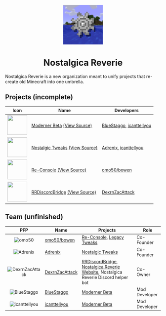 <p align="center">
  <img src="/nr-logo.gif" width="128" height="128">
</p>
<h1 align="center">Nostalgica Reverie</h1>

Nostalgica Reverie is a new organization meant to unify projects that re-create old Minecraft into one umbrella.

<!-- TODO: switch to our own source for mod icons once the site is setup -->
<!-- modrinth cdn sucks -->
## Projects (incomplete)
|                                                            Icon                                                            | Name                                                                                                                                                                                       | Developers                                                                                   |
|:--------------------------------------------------------------------------------------------------------------------------:|--------------------------------------------------------------------------------------------------------------------------------------------------------------------------------------------|----------------------------------------------------------------------------------------------|
| <img src="https://cdn.modrinth.com/data/xkrdwmh2/2e3085ec8eeeb9e31a2ed139ed75747bc6b0e961_96.webp" width="64" height="64"> | [Moderner Beta](https://modrinth.com/mod/moderner-beta) [(View Source)](https://github.com/Nostalgica-Reverie/Moderner-Beta)                                                               | [BlueStaggo](https://github.com/BlueStaggo), [icanttellyou](https://github.com/forkiesassds) |
| <img src="https://cdn.modrinth.com/data/l1rj36Ob/6a5f042dac48afe4c5734b804f3a0c3e51d98ba6_96.webp" width="64" height="64"> | [Nostalgic Tweaks](https://modrinth.com/mod/nostalgic-tweaks) [(View Source)](https://github.com/Nostalgica-Reverie/Nostalgic-Tweaks)                                                      | [Adrenix](https://github.com/Adrenix), [icanttellyou](https://github.com/forkiesassds)       |
| <img src="https://cdn.modrinth.com/data/g9O0WaGR/ddcf785514b663b5ad8fe00f248df567ce873f94_96.webp" width="64" height="64"> | [Re-Console](https://modrinth.com/modpack/legacy-minecraft) [(View Source)](https://github.com/Nostalgica-Reverie/Legacy-Modpack-Monorepository/tree/main/versions/vanilla/src/re-console) | [omo50/bowen](https://github.com/omo50)                                                      |
| <img src="https://cdn.modrinth.com/data/qzP18qVX/d07a80063fcf855513107e4f29931f66ec92884c_96.webp" width="64" height="64"> | [RRDiscordBridge](https://modrinth.com/plugin/rrdiscordbridge) [(View Source)](https://github.com/DexrnZacAttack/RRDiscordBridge)                                                          | [DexrnZacAttack](https://github.com/DexrnZacAttack)                                          |

<!-- NOTE: I think that we should order mod devs by a-z -->

<!-- Should we remove the Projects column in favor of the Projects list above? -->
<!-- icanttellyou's pfp needs to be changed or we need to find a different way of showing it in markdown without it being at full size or hardly maintainable -->
## Team (unfinished)
|                                       PFP                                       | Name                                                | Projects                                                                                                                                                                                          | Role          |
|:-------------------------------------------------------------------------------:|-----------------------------------------------------|---------------------------------------------------------------------------------------------------------------------------------------------------------------------------------------------------|---------------|
|          ![omo50](https://avatars.githubusercontent.com/omo50?size=64)          | [omo50/bowen](https://github.com/omo50)             | [Re-Console](https://github.com/Nostalgica-Reverie/Legacy-Modpack-Monorepository/tree/main/versions/vanilla/src/re-console), [Legacy Tweaks](https://github.com/Nostalgica-Reverie/Legacy-Tweaks) | Co-Founder    |
|        ![Adrenix](https://avatars.githubusercontent.com/Adrenix?size=64)        | [Adrenix](https://github.com/Adrenix)               | [Nostalgic Tweaks](https://github.com/Nostalgica-Reverie/Nostalgic-Tweaks)                                                                                                                        | Co-Founder    |
| ![DexrnZacAttack](https://avatars.githubusercontent.com/DexrnZacAttack?size=64) | [DexrnZacAttack](https://github.com/DexrnZacAttack) | [RRDiscordBridge](https://github.com/DexrnZacAttack/RRDiscordBridge), [Nostalgica Reverie Website](https://github.com/Nostalgica-Reverie/Website), Nostalgica Reverie Discord helper bot          | Co-Owner      |
|     ![BlueStaggo](https://avatars.githubusercontent.com/BlueStaggo?size=64)     | [BlueStaggo](https://github.com/BlueStaggo)         | [Moderner Beta](https://github.com/Nostalgica-Reverie/Moderner-Beta)                                                                                                                              | Mod Developer |
|   ![icanttellyou](https://avatars.githubusercontent.com/forkiesassds?size=64)   | [icanttellyou](https://github.com/forkiesassds)     | [Moderner Beta](https://github.com/Nostalgica-Reverie/Moderner-Beta)                                                                                                                              | Mod Developer |
